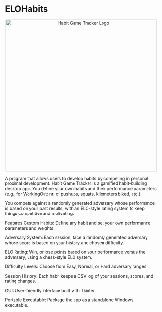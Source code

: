 # ELOHabits
<p align="center">
  <img src="https://github.com/user-attachments/assets/c63d98f1-5381-49ef-b47b-dfe8b03de807" alt="Habit Game Tracker Logo" width="500"/>
</p>
A program that allows users to develop habits by competing in personal proximal development.
Habit Game Tracker is a gamified habit-building desktop app. You define your own habits and their performance parameters (e.g., for WorkingOut: nr. of pushups, squats, kilometers biked, etc.). 

You compete against a randomly generated adversary whose performance is based on your past results, with an ELO-style rating system to keep things competitive and motivating.

Features
Custom Habits: Define any habit and set your own performance parameters and weights.

Adversary System: Each session, face a randomly generated adversary whose score is based on your history and chosen difficulty.

ELO Rating: Win, or lose points based on your performance versus the adversary, using a chess-style ELO system.

Difficulty Levels: Choose from Easy, Normal, or Hard adversary ranges.

Session History: Each habit keeps a CSV log of your sessions, scores, and rating changes.

GUI: User-friendly interface built with Tkinter.

Portable Executable: Package the app as a standalone Windows executable.
